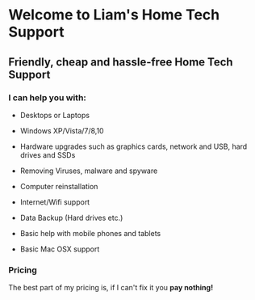 # Welcome to Liam's Home Tech Support

## Friendly, cheap and hassle-free Home Tech Support

### I can help you with:

- Desktops or Laptops

- Windows XP/Vista/7/8,10

- Hardware upgrades such as graphics cards, network and USB, hard drives and SSDs

- Removing Viruses, malware and spyware

- Computer reinstallation

- Internet/Wifi support

- Data Backup (Hard drives etc.)

- Basic help with mobile phones and tablets

- Basic Mac OSX support

### Pricing

The best part of my pricing is, if I can't fix it you **pay nothing!**
